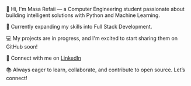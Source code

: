 👋 Hi, I'm Masa Refaii — a Computer Engineering student passionate about building intelligent solutions with Python and Machine Learning.

🌱 Currently expanding my skills into Full Stack Development.

💻 My projects are in progress, and I'm excited to start sharing them on GitHub soon!

🔗 Connect with me on [LinkedIn](https://linkedin.com/in/masa-refaii-b12704268)

📚 Always eager to learn, collaborate, and contribute to open source. Let’s connect!